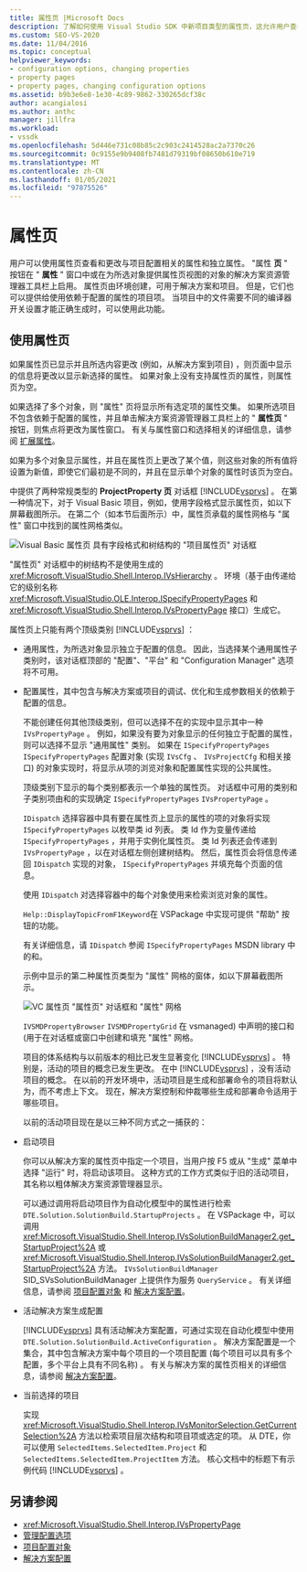 ```yaml
---
title: 属性页 |Microsoft Docs
description: 了解如何使用 Visual Studio SDK 中新项目类型的属性页，这允许用户查看和更改项目属性。
ms.custom: SEO-VS-2020
ms.date: 11/04/2016
ms.topic: conceptual
helpviewer_keywords:
- configuration options, changing properties
- property pages
- property pages, changing configuration options
ms.assetid: b9b3e6e8-1e30-4c89-9862-330265dcf38c
author: acangialosi
ms.author: anthc
manager: jillfra
ms.workload:
- vssdk
ms.openlocfilehash: 5d446e731c08b85c2c903c2414528ac2a7370c26
ms.sourcegitcommit: 0c9155e9b9408fb7481d79319bf08650b610e719
ms.translationtype: MT
ms.contentlocale: zh-CN
ms.lasthandoff: 01/05/2021
ms.locfileid: "97875526"
---
```

# <a name="property-pages"></a>属性页
用户可以使用属性页查看和更改与项目配置相关的属性和独立属性。 "属性 **页** " 按钮在 " **属性** " 窗口中或在为所选对象提供属性页视图的对象的解决方案资源管理器工具栏上启用。 属性页由环境创建，可用于解决方案和项目。 但是，它们也可以提供给使用依赖于配置的属性的项目项。 当项目中的文件需要不同的编译器开关设置才能正确生成时，可以使用此功能。

## <a name="using-property-pages"></a>使用属性页
 如果属性页已显示并且所选内容更改 (例如，从解决方案到项目) ，则页面中显示的信息将更改以显示新选择的属性。 如果对象上没有支持属性页的属性，则属性页为空。

 如果选择了多个对象，则 "属性" 页将显示所有选定项的属性交集。 如果所选项目不包含依赖于配置的属性，并且单击解决方案资源管理器工具栏上的 " **属性页** " 按钮，则焦点将更改为属性窗口。 有关与属性窗口和选择相关的详细信息，请参阅 [扩展属性](../../extensibility/internals/extending-properties.md)。

 如果为多个对象显示属性，并且在属性页上更改了某个值，则这些对象的所有值将设置为新值，即使它们最初是不同的，并且在显示单个对象的属性时该页为空白。

 中提供了两种常规类型的 **ProjectProperty 页** 对话框 [!INCLUDE[vsprvs](../../code-quality/includes/vsprvs_md.md)] 。 在第一种情况下，对于 Visual Basic 项目，例如，使用字段格式显示属性页，如以下屏幕截图所示。 在第二个（如本节后面所示）中，属性页承载的属性网格与 "属性" 窗口中找到的属性网格类似。

 ![Visual Basic 属性页](../../extensibility/internals/media/vsvbproppages.gif "vsVBPropPages") 具有字段格式和树结构的 "项目属性页" 对话框

 "属性页" 对话框中的树结构不是使用生成的 <xref:Microsoft.VisualStudio.Shell.Interop.IVsHierarchy> 。 环境（基于由传递给它的级别名称 <xref:Microsoft.VisualStudio.OLE.Interop.ISpecifyPropertyPages> 和 <xref:Microsoft.VisualStudio.Shell.Interop.IVsPropertyPage> 接口）生成它。

 属性页上只能有两个顶级类别 [!INCLUDE[vsprvs](../../code-quality/includes/vsprvs_md.md)] ：

- 通用属性，为所选对象显示独立于配置的信息。 因此，当选择某个通用属性子类别时，该对话框顶部的 "配置"、"平台" 和 "Configuration Manager" 选项将不可用。

- 配置属性，其中包含与解决方案或项目的调试、优化和生成参数相关的依赖于配置的信息。

  不能创建任何其他顶级类别，但可以选择不在的实现中显示其中一种 `IVsPropertyPage` 。 例如，如果没有要为对象显示的任何独立于配置的属性，则可以选择不显示 "通用属性" 类别。 如果在 `ISpecifyPropertyPages` `ISpecifyPropertyPages` 配置对象 (实现 `IVsCfg` 、 `IVsProjectCfg` 和相关接口) 的对象实现时，将显示从项的浏览对象和配置属性实现的公共属性。

  顶级类别下显示的每个类别都表示一个单独的属性页。 对话框中可用的类别和子类别项由和的实现确定 `ISpecifyPropertyPages` `IVsPropertyPage` 。

  `IDispatch` 选择容器中具有要在属性页上显示的属性的项的对象将实现 `ISpecifyPropertyPages` 以枚举类 id 列表。 类 Id 作为变量传递给 `ISpecifyPropertyPages` ，并用于实例化属性页。 类 Id 列表还会传递到 `IVsPropertyPage` ，以在对话框左侧创建树结构。 然后，属性页会将信息传递回 `IDispatch` 实现的对象， `ISpecifyPropertyPages` 并填充每个页面的信息。

  使用 `IDispatch` 对选择容器中的每个对象使用来检索浏览对象的属性。

  `Help::DisplayTopicFromF1Keyword`在 VSPackage 中实现可提供 "帮助" 按钮的功能。

  有关详细信息，请 `IDispatch` 参阅 `ISpecifyPropertyPages` MSDN library 中的和。

  示例中显示的第二种属性页类型为 "属性" 网格的窗体，如以下屏幕截图所示。

  ![VC 属性页](../../extensibility/internals/media/vsvcproppages.gif "vsVCPropPages") "属性页" 对话框和 "属性" 网格

  `IVSMDPropertyBrowser` `IVSMDPropertyGrid` 在 vsmanaged) 中声明的接口和 (用于在对话框或窗口中创建和填充 "属性" 网格。

  项目的体系结构与以前版本的相比已发生显著变化 [!INCLUDE[vsprvs](../../code-quality/includes/vsprvs_md.md)] 。 特别是，活动的项目的概念已发生更改。 在中 [!INCLUDE[vsprvs](../../code-quality/includes/vsprvs_md.md)] ，没有活动项目的概念。 在以前的开发环境中，活动项目是生成和部署命令的项目将默认为，而不考虑上下文。 现在，解决方案控制和仲裁哪些生成和部署命令适用于哪些项目。

  以前的活动项目现在是以三种不同方式之一捕获的：

- 启动项目

   你可以从解决方案的属性页中指定一个项目，当用户按 F5 或从 "生成" 菜单中选择 "运行" 时，将启动该项目。 这种方式的工作方式类似于旧的活动项目，其名称以粗体解决方案资源管理器显示。

   可以通过调用将启动项目作为自动化模型中的属性进行检索 `DTE.Solution.SolutionBuild.StartupProjects` 。 在 VSPackage 中，可以调用 <xref:Microsoft.VisualStudio.Shell.Interop.IVsSolutionBuildManager2.get_StartupProject%2A> 或 <xref:Microsoft.VisualStudio.Shell.Interop.IVsSolutionBuildManager2.get_StartupProject%2A> 方法。 `IVsSolutionBuildManager` SID_SVsSolutionBuildManager 上提供作为服务 `QueryService` 。 有关详细信息，请参阅 [项目配置对象](../../extensibility/internals/project-configuration-object.md) 和 [解决方案配置](../../extensibility/internals/solution-configuration.md)。

- 活动解决方案生成配置

   [!INCLUDE[vsprvs](../../code-quality/includes/vsprvs_md.md)] 具有活动解决方案配置，可通过实现在自动化模型中使用 `DTE.Solution.SolutionBuild.ActiveConfiguration` 。 解决方案配置是一个集合，其中包含解决方案中每个项目的一个项目配置 (每个项目可以具有多个配置，多个平台上具有不同名称) 。 有关与解决方案的属性页相关的详细信息，请参阅 [解决方案配置](../../extensibility/internals/solution-configuration.md)。

- 当前选择的项目

   实现 <xref:Microsoft.VisualStudio.Shell.Interop.IVsMonitorSelection.GetCurrentSelection%2A> 方法以检索项目层次结构和项目项或选定的项。 从 DTE，你可以使用 `SelectedItems.SelectedItem.Project` 和 `SelectedItems.SelectedItem.ProjectItem` 方法。 核心文档中的标题下有示例代码 [!INCLUDE[vsprvs](../../code-quality/includes/vsprvs_md.md)] 。

## <a name="see-also"></a>另请参阅
- <xref:Microsoft.VisualStudio.Shell.Interop.IVsPropertyPage>
- [管理配置选项](../../extensibility/internals/managing-configuration-options.md)
- [项目配置对象](../../extensibility/internals/project-configuration-object.md)
- [解决方案配置](../../extensibility/internals/solution-configuration.md)
